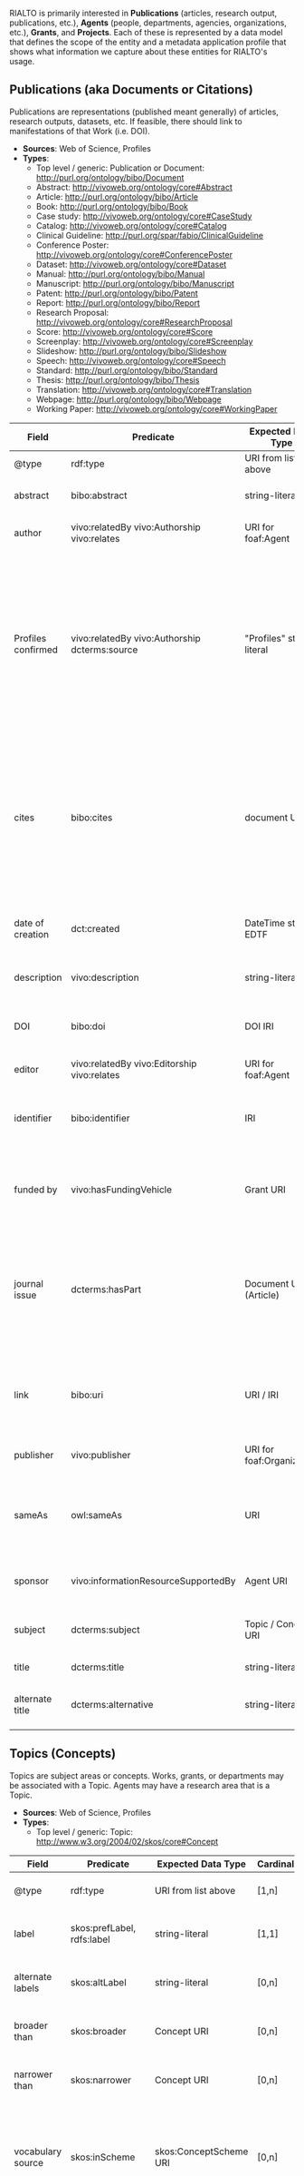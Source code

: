 RIALTO is primarily interested in **Publications** (articles, research output, publications, etc.), **Agents** (people, departments, agencies, organizations, etc.), **Grants**, and **Projects**. Each of these is represented by a data model that defines the scope of the entity and a metadata application profile that shows what information we capture about these entities for RIALTO's usage.

## Publications (aka Documents or Citations)

Publications are representations (published meant generally) of articles, research outputs, datasets, etc. If feasible, there should link to manifestations of that Work (i.e. DOI).

* **Sources**: Web of Science, Profiles
* **Types**: 
  * Top level / generic: Publication or Document: http://purl.org/ontology/bibo/Document
  * Abstract: http://vivoweb.org/ontology/core#Abstract
  * Article: http://purl.org/ontology/bibo/Article
  * Book: http://purl.org/ontology/bibo/Book
  * Case study: http://vivoweb.org/ontology/core#CaseStudy
  * Catalog: http://vivoweb.org/ontology/core#Catalog
  * Clinical Guideline: http://purl.org/spar/fabio/ClinicalGuideline
  * Conference Poster: http://vivoweb.org/ontology/core#ConferencePoster
  * Dataset: http://vivoweb.org/ontology/core#Dataset
  * Manual: http://purl.org/ontology/bibo/Manual
  * Manuscript: http://purl.org/ontology/bibo/Manuscript
  * Patent: http://purl.org/ontology/bibo/Patent
  * Report: http://purl.org/ontology/bibo/Report
  * Research Proposal: http://vivoweb.org/ontology/core#ResearchProposal
  * Score: http://vivoweb.org/ontology/core#Score
  * Screenplay: http://vivoweb.org/ontology/core#Screenplay
  * Slideshow: http://purl.org/ontology/bibo/Slideshow
  * Speech: http://vivoweb.org/ontology/core#Speech
  * Standard: http://purl.org/ontology/bibo/Standard
  * Thesis: http://purl.org/ontology/bibo/Thesis
  * Translation: http://vivoweb.org/ontology/core#Translation
  * Webpage: http://purl.org/ontology/bibo/Webpage
  * Working Paper: http://vivoweb.org/ontology/core#WorkingPaper

Field               | Predicate | Expected Data Type | Cardinality | Definition
------------------- | --------- | ------------------ | ----------- | ----------------------
@type               | rdf:type  | URI from list above | [1,n]      |  Type of the resource.
abstract            | bibo:abstract | string-literal | [0,n]       |  A summary of the resource. 
author              | vivo:relatedBy vivo:Authorship vivo:relates | URI for foaf:Agent | [0,n] | Author of the publication.
Profiles confirmed  | vivo:relatedBy vivo:Authorship dcterms:source | "Profiles" string-literal | [0,1] | If the authorship relationship has been confirmed by the Author in Profiles. Can be reused for any relationship needed (i.e. Editorship, Advising Relationship, etc.)
cites               | bibo:cites | document URI | [0,n] | Relates a document to another document that is cited by the first document as reference, comment, review, quotation or for another purpose. 
date of creation    | dct:created | DateTime string, EDTF | [1,1] | Used to describe the creation date of a resource.
description         | vivo:description | string-literal | [0,n] | Description of the resource.
DOI                 | bibo:doi | DOI IRI | [0,1] | Digital Object Identifier for the publication.
editor              | vivo:relatedBy vivo:Editorship vivo:relates | URI for foaf:Agent | [0,n] | Editor of the publication.
identifier          | bibo:identifier | IRI | [1,n] | Identifier for the resource. May be from multiple sources.
funded by           | vivo:hasFundingVehicle | Grant URI | [0,n] | Grant (or contract) providing funding for the publication.
journal issue       | dcterms:hasPart  | Document URI (Article) | [0,n] | Journal is another entity with issue number, label / title, possibly isPartOf URI for the Journal title overall.
link                | bibo:uri | URI / IRI | [0,n] | (Preferably, permanent) URL for accessing the resource on the internet. 
publisher           | vivo:publisher | URI for foaf:Organization | [0,n] |  Publisher of the resource.
sameAs              | owl:sameAs | URI | [0,n] | Other resources (identified via URIs) that are the same as this resource.
sponsor             | vivo:informationResourceSupportedBy | Agent URI | [0,n] | Institution supporting the publication. 
subject             | dcterms:subject | Topic / Concept URI | [0,n] | Topic or concept the resource is about. 
title               | dcterms:title | string-literal | [1,1] | Title for the resource. 
alternate title     | dcterms:alternative | string-literal | [0,n] | Alternative title(s) for the resource. 

## Topics (Concepts)
Topics are subject areas or concepts. Works, grants, or departments may be associated with a Topic. Agents may have a research area that is a Topic.

* **Sources**: Web of Science, Profiles
* **Types**: 
  * Top level / generic: Topic: http://www.w3.org/2004/02/skos/core#Concept

Field | Predicate | Expected Data Type | Cardinality | Definition
----- | --------- | ------------------ | ----------- | ----------
@type | rdf:type  | URI from list above | [1,n]      |  Type of the resource.
label | skos:prefLabel, rdfs:label | string-literal | [1,1] | Primary label for the Concept. 
alternate labels | skos:altLabel | string-literal | [0,n] | Alternative labels for the Concept.
broader than | skos:broader | Concept URI | [0,n] | Broader concepts (within a scheme).
narrower than | skos:narrower | Concept URI | [0,n] | Narrower concepts (within a scheme).
vocabulary source | skos:inScheme | skos:ConceptScheme URI | [0,n] | Vocabulary or scheme the concept is in (e.g. MESH Headings, LCCN, AAT, etc.)
identifier | dcterms:identifier | IRI | [1,n] | Identifier for the resource. May be from multiple sources.
sameAs     | owl:sameAs | URI | [0,n] | Other Concepts (identified via URIs) that are the same as this resource.
scope note | skos:scopeNote | string-literal | [0,1] | Note describing the scope and definition of the Concept.

## Agents

Agents are some sort of actor involved in creating works or projects, or in supporting works or projects via grants or institutional support. 

### Persons

* **Sources**: CAP Profiles API (Stanford Affiliates scholarly record type info), Stanford LDAP, ORCID, ISNI
* **Types**: 
  * Top level / generic: Agent: http://xmlns.com/foaf/0.1/Agent
  * Top level / generic: Person: http://xmlns.com/foaf/0.1/Person 
  * Student: http://vivoweb.org/ontology/core#Student
  * Faculty: http://vivoweb.org/ontology/core#FacultyMember
  * Faculty Emeritus: http://vivoweb.org/ontology/core#EmeritusFaculty
  * Non-Academic: http://vivoweb.org/ontology/core#NonAcademic
  * Non-Faculty Academic: http://vivoweb.org/ontology/core#NonFacultyAcademic

Field   | Predicate        | Expected Data Type    | Cardinality | Definition
------- | ---------------- | --------------------- | ----------- | ----------
@type   | rdf:type  | URI from list above | [1,n]      |  Type of the resource.
about   | vivo:overview    | string-literal        | [0,n]       | About the Agent.
address | vcard:hasAddress | URI for vcard:Address | [0,1]       | Address for the Agent.
advisor | vivo:relatedBy vivo:AdvisingRelationship vivo:relates; obo:RO_000053 vivo:AdvisorRole | URI for foaf:Agent | [0,n] | Advisor of the person.
country | dcterms:spatial  | URI for country in address | [0,n]  | Normalized country the Agent resides or is based in.
department | vivo:relatedBy vivo:Position vivo:relates foaf:Organization | URI for foaf:Organization | [0,n] | Organization, at department level, that the person works (or has worked) for.
email address | vcard:hasEmail | string literal | [0,n] | Email address for the individual.
PI of | vivo:relatedBy vivo:Grant | URI for vivo:Grant | [0,n] | Grant the person is currently PI or has been PI for.
funded by (grant) | vivo:hasFundingVehicle | Grant URI | [0,n] | Grant (or contract) providing funding for the Agent (or their Position).
institutional affiliation | vivo:relatedBy vivo:Position vivo:relates foaf:Organization bfo:0000050 foaf:Organization | URI for foaf:Organization | [0,n] | Organization, at institution level, that the person works (or has worked) for.
name | vcard:hasName | URI for vcard:Name | [1,1] | Name (broken into data property components) for the person.
hasResearchArea | vivo:hasResearchArea | URI for skos:Concept | [0,n] | Topical area the person does research on or in.
role(s) / job(s) | vivo:relatedBy vivo:Position | URI for vivo:Position | [0,n] | Position or job the person currently holds or previously held.

### Organizations
  * Top level / generic: Agent: http://xmlns.com/foaf/0.1/Agent
  * Top level / generic: Organization: http://xmlns.com/foaf/0.1/Organization
  * Association: http://vivoweb.org/ontology/core#Association
  * Center: http://vivoweb.org/ontology/core#Center
  * College: http://vivoweb.org/ontology/core#College
  * Consortium: http://vivoweb.org/ontology/core#Consortium
  * Department: http://vivoweb.org/ontology/core#Department
  * Division: http://vivoweb.org/ontology/core#Division
  * Foundation: http://vivoweb.org/ontology/core#Foundation
  * Funding Organization: http://vivoweb.org/ontology/core#FundingOrganization
  * Government Agency: http://vivoweb.org/ontology/core#GovernmentAgency
  * Hospital: http://vivoweb.org/ontology/core#Hospital
  * Institute (Academic): http://vivoweb.org/ontology/core#Institute
  * Laboratory: http://vivoweb.org/ontology/core#Laboratory
  * Library: http://vivoweb.org/ontology/core#Library
  * Museum: http://vivoweb.org/ontology/core#Museum
  * Program: http://vivoweb.org/ontology/core#Program
  * Publisher: http://vivoweb.org/ontology/core#Publisher
  * Research Organization: http://vivoweb.org/ontology/core#ResearchOrganization
  * School: http://vivoweb.org/ontology/core#School
  * Student Organization: http://vivoweb.org/ontology/core#StudentOrganization
  * University: http://vivoweb.org/ontology/core#University

Field   | Predicate        | Expected Data Type    | Cardinality | Definition
------- | ---------------- | --------------------- | ----------- | ----------
@type   | rdf:type  | URI from list above | [1,n]      |  Type of the resource.
address | vcard:hasAddress | URI for vcard:Address | [0,1]       | Address for the Organization.
country | dcterms:spatial  | URI for country in address | [0,n]  | Normalized country the Organization is based in.
email address | vcard:hasEmail | string literal | [0,n] | Email address for the Organization.
administering (grant) | vivo:relatedBy vivo:Grant | URI for vivo:Grant | [0,n] | Grant administered by the Organization.
funded by (grant) | vivo:hasFundingVehicle | Grant URI | [0,n] | Grant (or contract) providing funding for the Agent (or their Position).
children organizations | bfo:0000051 foaf:Organization | URI for foaf:Organization | [0,n] | Organization this organization is contains.
parent organizations | bfo:0000050 foaf:Organization | URI for foaf:Organization | [0,n] | Organization this organization is a part of.
employees | vivo:relatedBy vivo:Position* vivo:relates foaf:Agent | URIs for Agents | [0,n] | Agents that hold a position in the Organization.
name | skos:prefLabel, rdfs:label | string literal | [1,1] | Primary name for the Organization.
alternate name | skos:altLabel | string literal | [0,n] | Alternate names for the Organization.
abbreviation | vivo:abbrevation | string literal | [0,n] | Abbreviated names for the Organization.
related topic areas | vivo:hasResearchArea | URI for skos:Concept | [0,n] | Topical area the Organization does research on or in.

### Groups
  * Top level / generic: Agent: http://xmlns.com/foaf/0.1/Agent
  * Top level / generic: Group: http://xmlns.com/foaf/0.1/Group
  * Committee: http://vivoweb.org/ontology/core#Committee
  * Team: http://vivoweb.org/ontology/core#Team

Field   | Predicate        | Expected Data Type    | Cardinality | Definition
------- | ---------------- | --------------------- | ----------- | ----------
@type   | rdf:type  | URI from list above | [1,n]      |  Type of the resource.
institution | bfo:0000050 foaf:Organization | URI for foaf:Organization | [0,n] | Organization this organization is a part of.
name | skos:prefLabel, rdfs:label | string literal | [1,1] | Primary name for the Organization.
alternate name | skos:altLabel | string literal | [0,n] | Alternate names for the Organization.
abbreviation | vivo:abbrevation | string literal | [0,n] | Abbreviated names for the Organization.

## Grants

Grants are awards for some project(s) or work(s), usually attached to one or more lead agents (PIs) whether people or departments, and awarded or funded by an organization or agency.

* **Sources**: Web of Science (funding agency string / grant number in metadata), SERA (not done yet)
* **Types**: 
  * Top level / generic: http://vivoweb.org/ontology/core#Grant

Field        | Predicate     | Expected Data Type | Cardinality | Definition
------------ | ------------- | ------------------ | ----------- | ----------
@type        | rdf:type  | URI from list above | [1,n]      |  Type of the resource.
Grant Name   | skos:prefLabel, rdfs:label | string-literal     | [1,1]       | Name or title of the grant. 
Abstract     | vivo:abstract | string-literal     | [1,1]       | Description or abstract of the grant. 
Funds        | vivo:fundingVehicleFor | URI for vivo:Position, foaf:Agent, or bibo:Document | [0,n] | What has been funded by the Grant.
Grant Amount | vivo:totalAwardAmount | decimal-literal? | [0,1] | Amount awarded by the Grant.
Principal Investigator | vivo:relates vivo:PrincipalInvestigatorRole obo:RO_0000052 foaf:Person | URI for foaf:Person | [1,n] | Principal Investigator for the grant.
Administered By | vivo:relates vivo:AdminRole obo:RO_0000052 foaf:Organization | URI for foaf:Organization | [1,n] | Administrating Organization for the grant's funds.
Funded By    | vivo:assignedBy | URI for foaf:Organization | [1,n] | Funding Organization for the grant.
Start Date   | frapo:hasStartDate | datetime literal | [0,1] | Date the Grant support / funding starts.
End Date     | frapo:hasEndDate   | datetime literal | [0,1] | Date the Grant support / funding ends.
Award Date   | frapo;hasAwardDate | date literal     | [1,1] | Date the Grant was awarded.

## Projects

Projects here are research projects that are funded by grants or institutions, worked on by agents, and may produce multiple works. 
Sources: SERA (not done yet)

Field           | Predicate     | Expected Data Type | Cardinality | Definition
--------------- | ------------- | ------------------ | ----------- | ----------
title           | dcterms:title | string-literal     | [1,1] | Title for the project. 
alternate title | dcterms:alternative | string-literal | [0,n] | Alternative title(s) for the project. 